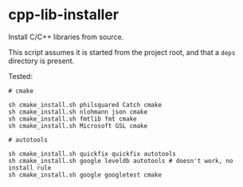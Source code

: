 # cpp-lib-installer

Install C/C++ libraries from source.

This script assumes it is started from the project root, and that a `deps` directory is present.

Tested:

```
# cmake

sh cmake_install.sh philsquared Catch cmake
sh cmake_install.sh nlohmann json cmake
sh cmake_install.sh fmtlib fmt cmake
sh cmake_install.sh Microsoft GSL cmake

# autotools

sh cmake_install.sh quickfix quickfix autotools
sh cmake_install.sh google leveldb autotools # doesn't work, no install rule
sh cmake_install.sh google googletest cmake
```
